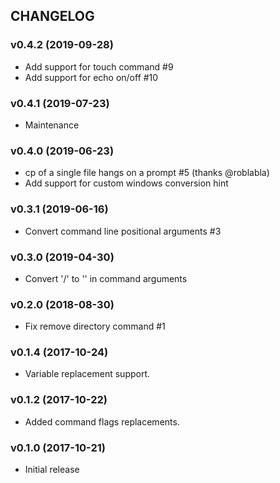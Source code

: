 ## CHANGELOG

### v0.4.2 (2019-09-28)

* Add support for touch command #9
* Add support for echo on/off #10

### v0.4.1 (2019-07-23)

* Maintenance

### v0.4.0 (2019-06-23)

* cp of a single file hangs on a prompt #5 (thanks @roblabla)
* Add support for custom windows conversion hint

### v0.3.1 (2019-06-16)

* Convert command line positional arguments #3

### v0.3.0 (2019-04-30)

* Convert '/' to '\' in command arguments

### v0.2.0 (2018-08-30)

* Fix remove directory command #1

### v0.1.4 (2017-10-24)

* Variable replacement support.

### v0.1.2 (2017-10-22)

* Added command flags replacements.

### v0.1.0 (2017-10-21)

* Initial release

